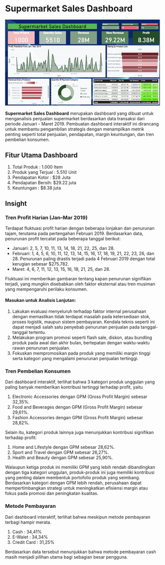 # Supermarket Sales Dashboard
<p align="center">
  <img src="https://github.com/DinaSuzzete18/Dashboard_Project/blob/main/Img/POWER%20BI.JPG" width="1000"/>
</p>

**Supermarket Sales Dashboard** merupakan dashboard yang dibuat untuk menganalisis penjualan supermarket berdasarkan data transaksi dari periode Januari - Maret 2019. Pembuatan dashboard interaktif ini dirancang untuk membantu pengambilan strategis dengan menampilkan metrik penting seperti total penjualan, pendapatan, margin keuntungan, dan tren pembelian konsumen.

## Fitur Utama Dashboard 
1. Total Produk : 1.000 Item
2. Produk yang Terjual : 5.510 Unit
3. Pendapatan Kotor : $28 Juta
4. Pendapatan Bersih: $29.22 juta
5. Keuntungan  : $8.38 juta
   
## Insight
### Tren Profit Harian (Jan–Mar 2019)
Terdapat fluktuasi profit harian dengan beberapa lonjakan dan penurunan tajam, terutama pada pertengahan Februari 2019. Berdasarkan data, penurunan profit tercatat pada beberapa tanggal berikut:
- Januari: 2, 5, 7, 10, 11, 13, 14, 18, 21, 22, 25, dan 28.
- Februari:  1, 4, 5, 6, 10, 11, 12, 13, 14, 15, 16, 17, 18, 19, 21, 22, 23, 26, dan 28. Penurunan paling drastis terjadi pada 4 Februari 2019 dengan total kerugian sebesar $275.782.
- Maret: 4, 6, 7, 11, 12, 13, 15, 16, 18, 21, 25, dan 28.

Fluktuasi ini memberikan gambaran tentang kapan penurunan signifikan terjadi, yang mungkin disebabkan oleh faktor eksternal atau tren musiman yang mempengaruhi perilaku konsumen.
#### Masukan untuk Analisis Lanjutan:
1. Lakukan evaluasi menyeluruh terhadap faktor internal perusahaan dengan memastikan tidak terdapat masalah pada ketersediaan stok, proses logistik, maupun sistem pembayaran. Kendala teknis seperti ini dapat menjadi salah satu penyebab penurunan penjualan pada tanggal-tanggal tertentu.
2. Melakukan program promosi seperti flash sale, diskon, atau bundling produk pada awal dan akhir bulan, bertepatan dengan waktu-waktu rawan penurunan penjualan.
3. Fokuskan mempromosikan pada produk yang memiliki margin tinggi serta kategori yang mengalami penurunan penjualan tertinggi.

### Tren Pembelian Konsumen 
Dari dashboard interaktif, terlihat bahwa 3 kategori produk unggulan yang paling banyak memberikan kontribusi tertinggi terhadap profit, yaitu
1. Electronic Accessories dengan GPM (Gross Profit Margin) sebesar 32,35%.
2. Food and Beverages dengan GPM (Gross Profit Margin) sebesar 29,61%.
3. Fashion Accessories dengan GPM (Gross Profit Margin) sebesar 28,82%.

Selain itu, kategori produk lainnya juga menunjukkan kontribusi signifikan terhadap profit:
1. Home and Lifestyle dengan GPM sebesar 28,62%.
2. Sport and Travel dengan GPM sebesar 26,27%.
3. Health and Beauty dengan GPM sebesar 25,90%.

Walaupun ketiga produk ini memiliki GPM yang lebih rendah dibandingkan dengan tiga kategori unggulan, produk-produk ini juga memiliki kontribusi yang penting dalam membentuk portofolio produk yang seimbang. Berdasarkan kategori dengan GPM lebih rendah, perusahaan dapat mempertimbangkan strategi untuk meningkatkan efisiensi margin atau fokus pada promosi dan peningkatan kualitas.

### Metode Pembayaran
Dari dashboard interaktif, terlihat bahwa meskipun metode pembayaran terbagi hampir merata.
1. Cash : 34,41%
2. E-Walet : 34,34%
3. Credit Card : 31,25%

Berdasarkan data tersebut menunjukkan bahwa metode pembayaran cash masih menjadi pilihan utama bagi sebagian besar pengguna.


